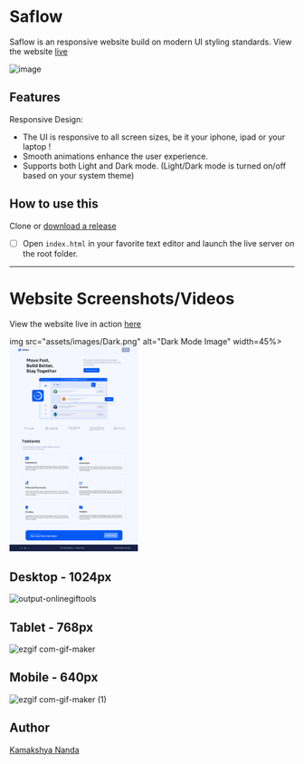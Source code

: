 # Saflow
Saflow is an responsive website build on modern UI styling standards. View the website [live](https://ihasfishandchips.github.io/)

![image](https://user-images.githubusercontent.com/91257779/189165457-0d43c3af-6318-4719-81a2-755a8331946e.png)


## Features

Responsive Design:

 - The UI is responsive to all screen sizes, be it your iphone, ipad or your laptop !
 - Smooth animations enhance the user experience.
 - Supports both Light and Dark mode. (Light/Dark mode is turned on/off based on your system theme)

## How to use this

Clone or [download a release](https://github.com/IHasFishAndChips/Saflow/)


 - [ ] Open `index.html` in your favorite text editor and launch the live server on the root folder.


---

# Website Screenshots/Videos

View the website live in action [here](https://ihasfishandchips.github.io/)

img src="assets/images/Dark.png" alt="Dark Mode Image" width=45%>   <img src = "assets/images/Light.png" alt="Light Mode Image" width=45%>

## Desktop - 1024px
![output-onlinegiftools](https://user-images.githubusercontent.com/91257779/189289547-0c328b6b-8a57-4ab7-8913-245498183b25.gif)

## Tablet - 768px
![ezgif com-gif-maker](https://user-images.githubusercontent.com/91257779/189289506-672148cc-6199-4775-a1ef-53b0f8ade135.gif)

## Mobile - 640px
![ezgif com-gif-maker (1)](https://user-images.githubusercontent.com/91257779/189289389-d6dfbbc1-c4be-43fb-95ae-2aa75052dc98.gif)

## Author

[Kamakshya Nanda](https://github.com/IHasFishAndChips/) 

